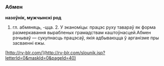 ### Абмен
**назоўнік, мужчынскі род**

1. гл. абмяняць, -цца. 2. У эканоміцы: працэс руху тавараў як форма размеркавання вырабленых грамадствам каштоўнасцей.Абмен рэчываў — сукупнасць працэсаў, якія адбываюцца ў арганізме пры засваенні ежы.

<a rel="author">[http://rv-blr.com/](http://rv-blr.com/slounik.jsp?letterId=0&maskId=0&pageId=40)</a>
